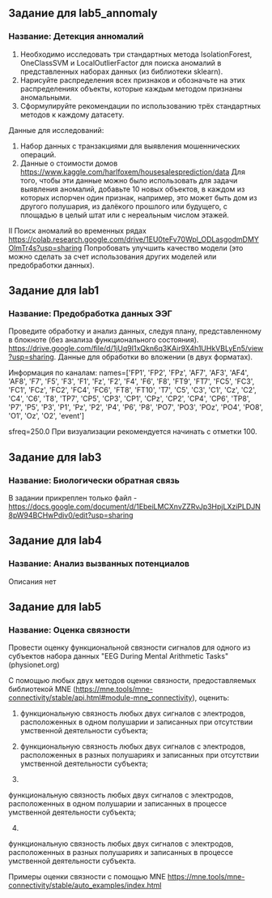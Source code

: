 ## Задание для lab5_annomaly

### Название: Детекция анномалий
1. Необходимо исследовать три стандартных метода IsolationForest, OneClassSVM и LocalOutlierFactor для поиска аномалий в
представленных наборах данных (из библиотеки sklearn).
2. Нарисуйте распределения всех признаков и обозначьте на этих распределениях объекты, которые каждым методом признаны аномальными.
3. Сформулируйте рекомендации по использованию трёх стандартных методов к каждому датасету.

Данные для исследований:
1. Набор данных с транзакциями для выявления мошеннических операций.
2. Данные о стоимости домов
https://www.kaggle.com/harlfoxem/housesalesprediction/data
Для того, чтобы эти данные можно было использовать для задачи выявления аномалий, добавьте 10 новых объектов, в каждом из которых испорчен один признак, например, это может быть дом из другого полушария, из далёкого прошлого
или будущего, с площадью в целый штат или с нереальным числом этажей.

II Поиск аномалий во временных рядах
https://colab.research.google.com/drive/1EU0teFv70Wpl_ODLasgodmDMYOlmTr4s?usp=sharing
Попробовать улучшить
качество модели (это можно сделать за счет использования других моделей или предобработки данных).


## Задание для lab1

### Название: Предобработка данных ЭЭГ
Проведите обработку и анализ данных, следуя плану, представленному в блокноте (без анализа функционального состояния).
https://drive.google.com/file/d/1jUq9I1xQkn6q3KAir9X4h1UHkVBLyEn5/view?usp=sharing.
Данные для обработки во вложении (в двух форматах).

Информация по каналам:
names=['FP1', 'FP2', 'FPz', 'AF7', 'AF3', 'AF4',
                                     'AF8', 'F7', 'F5', 'F3', 'F1', 'Fz',
                                     'F2', 'F4', 'F6', 'F8', 'FT9', 'FT7',
                                     'FC5', 'FC3', 'FC1', 'FCz', 'FC2', 'FC4',
                                     'FC6', 'FT8', 'FT10', 'T7', 'C5', 'C3',
                                     'C1', 'Cz', 'C2', 'C4', 'C6', 'T8',
                                     'TP7', 'CP5', 'CP3', 'CP1', 'CPz', 'CP2',
                                     'CP4', 'CP6', 'TP8', 'P7', 'P5', 'P3',
                                     'P1', 'Pz', 'P2', 'P4', 'P6', 'P8',
                                     'PO7', 'PO3', 'POz', 'PO4', 'PO8', 'O1',
                                     'Oz', 'O2', 'event']
 
sfreq=250.0
При визуализации рекомендуется начинать с отметки 100.


## Задание для lab3

### Название: Биологически обратная связь
В задании прикреплен только файл - https://docs.google.com/document/d/1EbeiLMCXnvZZRvJp3HpjLXziPLDJN8pW94BCHwPdiv0/edit?usp=sharing 



## Задание для lab4

### Название: Анализ вызванных потенциалов
Описания нет



## Задание для lab5

### Название: Оценка связности
Провести оценку функциональной связности сигналов для одного из субъектов набора данных
 "EEG During Mental Arithmetic Tasks" (physionet.org)



С помощью любых двух методов оценки связности, предоставляемых библиотекой MNE (https://mne.tools/mne-connectivity/stable/api.html#module-mne_connectivity), оценить:
1. функциональную связность любых двух сигналов с электродов, расположенных в одном полушарии и записанных при отсутствии умственной деятельности субъекта;

2. функциональную
связность любых двух сигналов с электродов, расположенных в разных
полушариях и записанных  при отсутствии умственной деятельности субъекта;
3.
функциональную
связность любых двух сигналов с электродов, расположенных в одном
полушарии и записанных в процессе умственной деятельности субъекта;

4.
функциональную
связность любых двух сигналов с электродов, расположенных в разных
полушариях и записанных в процессе умственной деятельности субъекта.

Примеры оценки связности с помощью MNE https://mne.tools/mne-connectivity/stable/auto_examples/index.html

